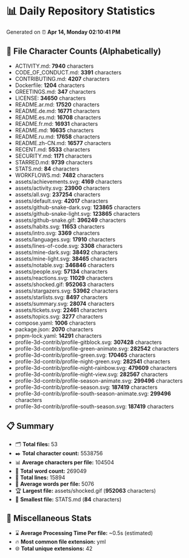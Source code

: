 # 📊 Daily Repository Statistics
Generated on ⏰ **Apr 14, Monday 02:10:41 PM**

## 📂 File Character Counts (Alphabetically)
- ACTIVITY.md: **7940** characters
- CODE_OF_CONDUCT.md: **3391** characters
- CONTRIBUTING.md: **4207** characters
- Dockerfile: **1204** characters
- GREETINGS.md: **347** characters
- LICENSE: **34650** characters
- README.ar.md: **17520** characters
- README.de.md: **16771** characters
- README.es.md: **16708** characters
- README.fr.md: **16931** characters
- README.md: **16635** characters
- README.ru.md: **17658** characters
- README.zh-CN.md: **16577** characters
- RECENT.md: **5533** characters
- SECURITY.md: **1171** characters
- STARRED.md: **9739** characters
- STATS.md: **84** characters
- WORKFLOWS.md: **7482** characters
- assets/achievements.svg: **4169** characters
- assets/activity.svg: **23900** characters
- assets/all.svg: **237254** characters
- assets/default.svg: **42017** characters
- assets/github-snake-dark.svg: **123865** characters
- assets/github-snake-light.svg: **123865** characters
- assets/github-snake.gif: **396249** characters
- assets/habits.svg: **11653** characters
- assets/intro.svg: **3369** characters
- assets/languages.svg: **17910** characters
- assets/lines-of-code.svg: **3308** characters
- assets/mine-dark.svg: **38492** characters
- assets/mine-light.svg: **38465** characters
- assets/notable.svg: **346846** characters
- assets/people.svg: **57134** characters
- assets/reactions.svg: **11029** characters
- assets/shocked.gif: **952063** characters
- assets/stargazers.svg: **53962** characters
- assets/starlists.svg: **8497** characters
- assets/summary.svg: **28074** characters
- assets/tickets.svg: **22461** characters
- assets/topics.svg: **3277** characters
- compose.yaml: **1006** characters
- package.json: **2070** characters
- pnpm-lock.yaml: **14291** characters
- profile-3d-contrib/profile-gitblock.svg: **307428** characters
- profile-3d-contrib/profile-green-animate.svg: **282542** characters
- profile-3d-contrib/profile-green.svg: **170465** characters
- profile-3d-contrib/profile-night-green.svg: **282541** characters
- profile-3d-contrib/profile-night-rainbow.svg: **479609** characters
- profile-3d-contrib/profile-night-view.svg: **282567** characters
- profile-3d-contrib/profile-season-animate.svg: **299496** characters
- profile-3d-contrib/profile-season.svg: **187419** characters
- profile-3d-contrib/profile-south-season-animate.svg: **299496** characters
- profile-3d-contrib/profile-south-season.svg: **187419** characters

## 📋 Summary
- 🗂️ **Total files:** 53
- ✒️ **Total character count:** 5538756
- 📊 **Average characters per file:** 104504
- 📝 **Total word count:** 269049
- 🧾 **Total lines:** 15894
- 📐 **Average words per file:** 5076
- 🏆 **Largest file:** assets/shocked.gif (**952063** characters)
- 🥉 **Smallest file:** STATS.md (**84** characters)

## 🌟 Miscellaneous Stats
- ⌛ **Average Processing Time Per file:** ~0.5s (estimated)
- 🔥 **Most common file extension:** yml
- 🌐 **Total unique extensions:** 42
